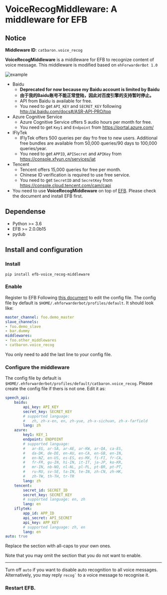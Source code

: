 # VoiceRecogMiddleware: A middleware for EFB 

## Notice

**Middleware ID**: `catbaron.voice_recog`

**VoiceRecogMiddleware** is a middleware for EFB to recognize content of voice message.
This middleware is modified based on `ehForwarderBot 1.0`

![example](./example.jpg)

- Baidu
    - **Deprecated for now because my Baidu account is limited by Baidu**
    - **由于我的Baidu账号不能正常登陆，因此对百度引擎的支持暂时停止。**
    - API from Baidu is available for free. 
    - You need to get `API_KEY` and `SECRET_KEY` following
    http://ai.baidu.com/docs#/ASR-API-PRO/top
- Azure Cognitive Service
    - Azure Cognitive Service offers 5 audio hours per month for free.
    - You need to get `Key1` and `Endpoint` from https://portal.azure.com/
- IFlyTek
    - IFlyTek offers 500 queries per day fro free to new users. Additional free bundles are available from 50,000 queries/90 days to 100,000 queries/year.
    - You need to get `APPID`, `APISecret` and `APIKey` from https://console.xfyun.cn/services/iat
- Tencent
    - Tencent offers 15,000 queries for free per month.
    - Chinese ID verification is required to use free service.
    - You need to get `SecretID` and `SecretKey` from https://console.cloud.tencent.com/cam/capi
-  You need to use **VoiceRecogMiddleware** on top of
   [EFB](https://ehforwarderbot.readthedocs.io). Please check the
   document and install EFB first.

## Dependense
* Python >= 3.6
* EFB >= 2.0.0b15
* pydub

## Install and configuration

### Install 
```
pip install efb-voice_recog-middleware
```

### Enable

Register to EFB
Following [this document](https://ehforwarderbot.readthedocs.io/en/latest/getting-started.html) to edit the config file. The config file by default is `$HOME/.ehforwarderbot/profiles/default`. It should look like:

```yaml
master_channel: foo.demo_master
slave_channels:
- foo.demo_slave
- bar.dummy
middlewares:
- foo.other_middlewares
- catbaron.voice_recog
```

You only need to add the last line to your config file.

### Configure the middleware

The config file by default is `$HOME/.ehforwarderbot/profiles/default/catbaron.voice_recog`.
Please create the config file if thers is not one.  Edit it as:

```yaml
speech_api:
    baidu:
        api_key: API_KEY
        secret_key: SECRET_KEY
        # supported language:
        #   zh, zh-x-en, en, zh-yue, zh-x-sichuan, zh-x-farfield
        lang: zh
    azure:
        key1: KEY_1
        endpoint: ENDPOINT
        # supported language:
        #   ar-EG, ar-SA, ar-AE, ar-KW, ar-QA, ca-ES,
        #   da-DK, de-DE, en-AU, en-CA, en-GB, en-IN,
        #   en-NZ, en-US, es-ES, es-MX, fi-FI, fr-CA,
        #   fr-FR, gu-IN, hi-IN, it-IT, ja-JP, ko-KR,
        #   mr-IN, nb-NO, nl-NL, pl-PL, pt-BR, pt-PT,
        #   ru-RU, sv-SE, ta-IN, te-IN, zh-CN, zh-HK,
        #   zh-TW, th-TH, tr-TR
        lang: zh
    tencent:
        secret_id: SECRET_ID
        secret_key: SECRET_KEY
        # supported language: en, zh
        lang: en
    iflytek:
        app_id: APP_ID
        api_secret: API_SECRET
        api_key: APP_KEY
        # supported language: zh, en
        lang: en
auto: true
```

Replace the section with all-caps to your own ones.

Note that you may omit the section that you do not want to enable.

---
Turn off `auto` if you want to disable auto recognition to all voice
messages. Alternatively, you may reply <code>recog`</code> to a voice
message to recognise it.

### Restart EFB.
